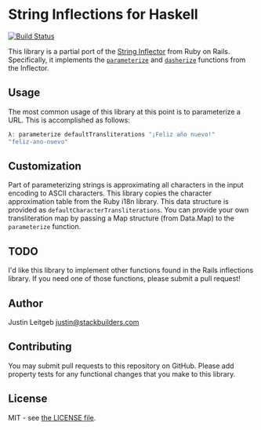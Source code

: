 # String Inflections for Haskell

[![Build Status](https://travis-ci.org/stackbuilders/inflections-hs.png)](https://travis-ci.org/stackbuilders/inflections-hs)

This library is a partial port of the [String Inflector](http://api.rubyonrails.org/classes/ActiveSupport/Inflector.html) from Ruby on Rails. Specifically, it implements the [`parameterize`](http://api.rubyonrails.org/classes/ActiveSupport/Inflector.html#method-i-parameterize) and [`dasherize`](http://api.rubyonrails.org/classes/ActiveSupport/Inflector.html#method-i-dasherize) functions from the Inflector.

## Usage

The most common usage of this library at this point is to parameterize a URL. This is accomplished as follows:

```haskell
λ: parameterize defaultTransliterations "¡Feliz año nuevo!"
"feliz-ano-nuevo"
```

## Customization

Part of parameterizing strings is approximating all characters in the input encoding to ASCII characters. This library copies the character approximation table from the Ruby i18n library. This data structure is provided as `defaultCharacterTransliterations`. You can provide your own transliteration map by passing a Map structure (from Data.Map) to the `parameterize` function.

## TODO

I'd like this library to implement other functions found in the Rails inflections library. If you need one of those functions, please submit a pull request!

## Author

Justin Leitgeb <justin@stackbuilders.com>

## Contributing

You may submit pull requests to this repository on GitHub. Please add property
tests for any functional changes that you make to this library.

## License

MIT - see [the LICENSE file](LICENSE).

